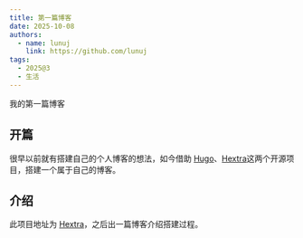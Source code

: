 ```yaml
---
title: 第一篇博客
date: 2025-10-08
authors:
  - name: lunuj
    link: https://github.com/lunuj
tags:
  - 2025@3
  - 生活
---
```


我的第一篇博客
<!--more-->

## 开篇

很早以前就有搭建自己的个人博客的想法，如今借助 [Hugo](https://gohugo.io/)、[Hextra](https://imfing.github.io/hextra/)这两个开源项目，搭建一个属于自己的博客。

## 介绍

此项目地址为 [Hextra](https://github.com/lunuj/hextra)，之后出一篇博客介绍搭建过程。
